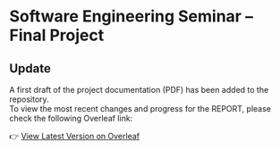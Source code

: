 # Software Engineering Seminar – Final Project

## Update
A first draft of the project documentation (PDF) has been added to the repository.  
To view the most recent changes and progress for the REPORT, please check the following Overleaf link:  

👉 [View Latest Version on Overleaf](https://es.overleaf.com/read/kjdcjwfchmnz#e3d057)
 
